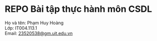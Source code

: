# REPO Bài tập thực hành môn CSDL

Họ và tên: Phạm Huy Hoàng  
Lớp: IT004.113.1  
Email: 23520538@gm.uit.edu.vn
